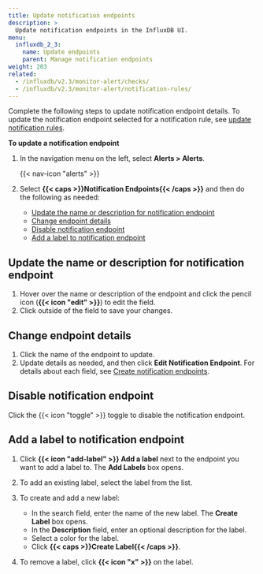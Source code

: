 ```yaml
---
title: Update notification endpoints
description: >
  Update notification endpoints in the InfluxDB UI.
menu:
  influxdb_2_3:
    name: Update endpoints
    parent: Manage notification endpoints
weight: 203
related:
  - /influxdb/v2.3/monitor-alert/checks/
  - /influxdb/v2.3/monitor-alert/notification-rules/
---
```


Complete the following steps to update notification endpoint details.
To update the notification endpoint selected for a notification rule, see [update notification rules](/influxdb/v2.3/monitor-alert/notification-rules/update/).

**To update a notification endpoint**

1. In the navigation menu on the left, select **Alerts > Alerts**.

    {{< nav-icon "alerts" >}}

2. Select **{{< caps >}}Notification Endpoints{{< /caps >}}** and then do the following as needed:

    - [Update the name or description for notification endpoint](#update-the-name-or-description-for-notification-endpoint)
    - [Change endpoint details](#change-endpoint-details)
    - [Disable notification endpoint](#disable-notification-endpoint)
    - [Add a label to notification endpoint](#add-a-label-to-notification-endpoint)

## Update the name or description for notification endpoint
1. Hover over the name or description of the endpoint and click the pencil icon
   (**{{< icon "edit" >}}**) to edit the field.
2. Click outside of the field to save your changes.

## Change endpoint details
1. Click the name of the endpoint to update.
2. Update details as needed, and then click **Edit Notification Endpoint**.
   For details about each field, see [Create notification endpoints](/influxdb/v2.3/monitor-alert/notification-endpoints/create/).

## Disable notification endpoint
Click the {{< icon "toggle" >}} toggle to disable the notification endpoint.

## Add a label to notification endpoint
1. Click **{{< icon "add-label" >}} Add a label** next to the endpoint you want to add a label to.
   The **Add Labels** box opens.
2. To add an existing label, select the label from the list.
3. To create and add a new label:

    - In the search field, enter the name of the new label. The **Create Label** box opens.
    - In the **Description** field, enter an optional description for the label.
    - Select a color for the label.
    - Click **{{< caps >}}Create Label{{< /caps >}}**.

4. To remove a label, click **{{< icon "x" >}}** on the label.
